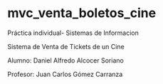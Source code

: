# mvc_venta_boletos_cine
Práctica individual- Sistemas de Informacion

Sistema de Venta de Tickets de un Cine

Alumno: Daniel Alfredo Alcocer Soriano

Profesor: Juan Carlos Gómez Carranza
